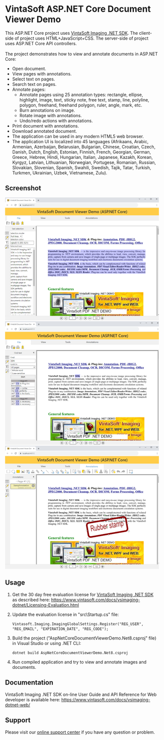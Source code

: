 # VintaSoft ASP.NET Core Document Viewer Demo

This ASP.NET Core project uses <a href="https://www.vintasoft.com/vsimaging-dotnet-index.html">VintaSoft Imaging .NET SDK</a>.
The client-side of project uses HTML+JavaScript+CSS. The server-side of project uses ASP.NET Core API controllers.<br />
<br />
The project demonstrates how to view and annotate documents in ASP.NET Core:
* Open document.
* View pages with annotations.
* Select text on pages.
* Search text on pages.
* Annotate pages:
  * Annotate pages using 25 annotation types: rectangle, ellipse, highlight, image, text, sticky note, free text, stamp, line, polyline, polygon, freehand, freehand polygon, ruler, angle, mark, etc.
  * Burn annotations on image.
  * Rotate image with annotations.
  * Undo/redo actions with annotations.
* Print document with annotations.
* Download annotated document.
* The application can be used in any modern HTML5 web browser.
* The application UI is localized into 45 languages (Afrikaans, Arabic, Armenian, Azerbaijan, Belarusian, Bulgarian, Chinese, Croatian, Czech, Danish, Dutch, English, Estonian, Finnish, French, Georgian, German, Greece, Hebrew, Hindi, Hungarian, Italian, Japanese, Kazakh, Korean, Kyrgyz, Latvian, Lithuanian, Norwegian, Portugese, Romanian, Russian, Slovakian, Slovenian, Spanish, Swahili, Swedish, Tajik, Tatar, Turkish, Turkmen, Ukrainian, Uzbek, Vietnamese, Zulu).


## Screenshot
<img src="vintasoft_aspnet.core-document_viewer_demo.png" title="VintaSoft ASP.NET Core Document Viewer Demo"><br />
<img src="vintasoft_aspnet.core-document_viewer_demo-text_search.png" title="VintaSoft ASP.NET Core Document Viewer Demo, Text search">
<img src="vintasoft_aspnet.core-document_viewer_demo-annotations.png" title="VintaSoft ASP.NET Core Document Viewer Demo, Annotations">


## Usage
1. Get the 30 day free evaluation license for <a href="https://www.vintasoft.com/vsimaging-dotnet-index.html" target="_blank">VintaSoft Imaging .NET SDK</a> as described here: <a href="https://www.vintasoft.com/docs/vsimaging-dotnet/Licensing-Evaluation.html" target="_blank">https://www.vintasoft.com/docs/vsimaging-dotnet/Licensing-Evaluation.html</a>

2. Update the evaluation license in "src\Startup.cs" file:
   ```
   Vintasoft.Imaging.ImagingGlobalSettings.Register("REG_USER", "REG_EMAIL", "EXPIRATION_DATE", "REG_CODE");
   ```

3. Build the project ("AspNetCoreDocumentViewerDemo.Net8.csproj" file) in Visual Studio or using .NET CLI:
   ```
   dotnet build AspNetCoreDocumentViewerDemo.Net8.csproj
   ```

4. Run compiled application and try to view and annotate images and documents.


## Documentation
VintaSoft Imaging .NET SDK on-line User Guide and API Reference for Web developer is available here: https://www.vintasoft.com/docs/vsimaging-dotnet-web/


## Support
Please visit our <a href="https://myaccount.vintasoft.com/">online support center</a> if you have any question or problem.
